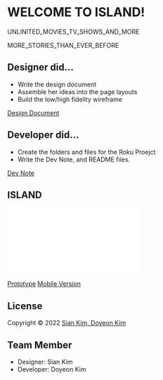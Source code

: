# WELCOME TO ISLAND!

UNLINITED_MOVIES_TV_SHOWS_AND_MORE

MORE_STORIES_THAN_EVER_BEFORE

## Designer did...

- Write the design document
- Assemble her ideas into the page layouts
- Build the low/high fidelity wireframe

[Design Document](https://docs.google.com/document/d/1HzWWX-GLPhrd_EcSika1dPjbJLcwLYBhMtkggzJA5fU/edit?usp=sharing)

## Developer did...

- Create the folders and files for the Roku Proejct
- Write the Dev Note, and README files.

[Dev Note](https://docs.google.com/document/d/1ADg7pp9zHqDqYka52cj9duhKlLGsuHNAYRCULNuYy74/edit?usp=sharing)

## ISLAND

![Wireframe](assets/Wirframes_Roku.pdf "ISLAND Wireframe")

[Prototype](https://xd.adobe.com/view/868329dc-f1af-4d98-a790-77f4472d8ef1-d3d0/)
[Mobile Version](https://xd.adobe.com/view/c022c956-53e3-4ccf-90ab-0b4dac5ec036-9571/)

## License

Copyright © 2022 [Sian Kim, Doyeon Kim](https://github.com/Doyeon-k-fanshawe/roku_project.git)

## Team Member

- Designer: Sian Kim
- Developer: Doyeon Kim
